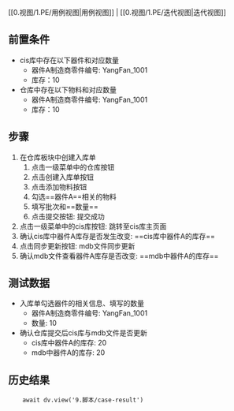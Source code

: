 [[0.视图/1.PE/用例视图|用例视图]] | [[0.视图/1.PE/迭代视图|迭代视图]]

## 前置条件

- cis库中存在以下器件和对应数量
	- 器件A制造商零件编号: YangFan_1001
	- 库存：10
- 仓库中存在以下物料和对应数量
	- 器件A制造商零件编号: YangFan_1001
	- 库存：10

## 步骤

1. 在仓库板块中创建入库单
	1. 点击一级菜单中的仓库按钮
	2. 点击创建入库单按钮
	3. 点击添加物料按钮
	4. 勾选==器件A==相关的物料
	5. 填写批次和==数量== 
	6. 点击提交按钮: 提交成功
2. 点击一级菜单中的cis库按钮: 跳转至cis库主页面
3. 确认cis库中器件A库存是否发生改变: ==cis库中器件A的库存==
4. 点击同步更新按钮: mdb文件同步更新
5. 确认mdb文件查看器件A库存是否改变: ==mdb中器件A的库存==

## 测试数据

- 入库单勾选器件的相关信息、填写的数量
	- 器件A制造商零件编号: YangFan_1001
	- 数量: 10
- 确认仓库提交后cis库与mdb文件是否更新
	- cis库中器件A的库存: 20
	- mdb中器件A的库存: 20

## 历史结果

```dataviewjs
    await dv.view('9.脚本/case-result')
```
